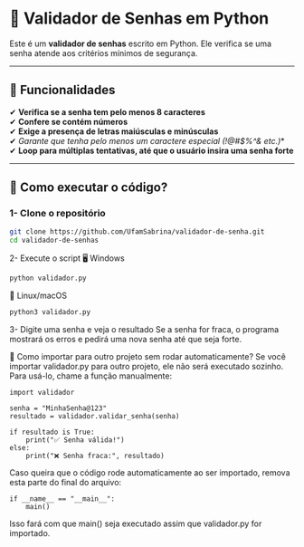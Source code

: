 # 🔐 Validador de Senhas em Python
Este é um **validador de senhas** escrito em Python. Ele verifica se uma senha atende aos critérios mínimos de segurança.

---

## 📌 Funcionalidades
✔ **Verifica se a senha tem pelo menos 8 caracteres**  
✔ **Confere se contém números**  
✔ **Exige a presença de letras maiúsculas e minúsculas**  
✔ **Garante que tenha pelo menos um caractere especial (!@#$%^&* etc.)**  
✔ **Loop para múltiplas tentativas, até que o usuário insira uma senha forte**  

---

## 🔧 Como executar o código?

### 1- **Clone o repositório**
```bash
git clone https://github.com/UfamSabrina/validador-de-senha.git
cd validador-de-senhas
```
2- Execute o script
🖥️ Windows
```bash
python validador.py
```
🐧 Linux/macOS
```bash
python3 validador.py
```
3- Digite uma senha e veja o resultado
Se a senha for fraca, o programa mostrará os erros e pedirá uma nova senha até que seja forte.

📌 Como importar para outro projeto sem rodar automaticamente?
Se você importar validador.py para outro projeto, ele não será executado sozinho. Para usá-lo, chame a função manualmente:

```
import validador

senha = "MinhaSenha@123"
resultado = validador.validar_senha(senha)

if resultado is True:
    print("✅ Senha válida!")
else:
    print("❌ Senha fraca:", resultado)
```
Caso queira que o código rode automaticamente ao ser importado, remova esta parte do final do arquivo:

```
if __name__ == "__main__":
    main()
```
Isso fará com que main() seja executado assim que validador.py for importado.

